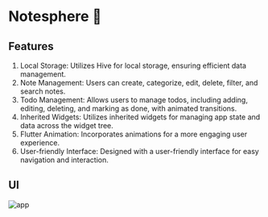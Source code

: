 # Notesphere :memo:

## Features

1. Local Storage: Utilizes Hive for local storage, ensuring efficient data management.    
2. Note Management: Users can create, categorize, edit, delete, filter, and search notes.
3. Todo Management: Allows users to manage todos, including adding, editing, deleting, and marking as done, with animated transitions.
4. Inherited Widgets: Utilizes inherited widgets for managing app state and data across the widget tree.
5. Flutter Animation: Incorporates animations for a more engaging user experience.
6. User-friendly Interface: Designed with a user-friendly interface for easy navigation and interaction.

## UI
![app](https://github.com/user-attachments/assets/0cc68dd5-f789-43db-9a5f-95aef00e7832)
